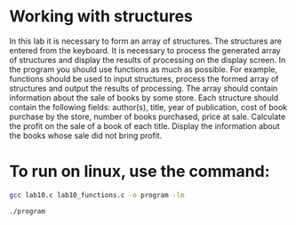 # Working with structures
In this lab it is necessary to form an array of structures. The structures are entered from the keyboard. It is necessary to process the generated array of structures and display the results of processing on the display screen. In the program you should use functions as much as possible. For example, functions should be used to input structures, process the formed array of structures and output the results of processing. The array should contain information about the sale of books by some store. Each structure should contain the following fields: author(s), title, year of publication, cost of book purchase by the store, number of books purchased, price at sale. Calculate the profit on the sale of a book of each title. Display the information about the books whose sale did not bring profit.

# To run on linux, use the command:
```bash
gcc lab10.c lab10_functions.c -o program -lm
```
```bash
./program
```
